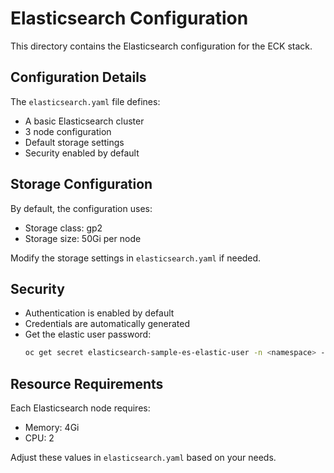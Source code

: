# Elasticsearch Configuration

This directory contains the Elasticsearch configuration for the ECK stack.

## Configuration Details

The `elasticsearch.yaml` file defines:
- A basic Elasticsearch cluster
- 3 node configuration
- Default storage settings
- Security enabled by default

## Storage Configuration

By default, the configuration uses:
- Storage class: gp2
- Storage size: 50Gi per node

Modify the storage settings in `elasticsearch.yaml` if needed.

## Security

- Authentication is enabled by default
- Credentials are automatically generated
- Get the elastic user password:
  ```bash
  oc get secret elasticsearch-sample-es-elastic-user -n <namespace> -o jsonpath='{.data.elastic}' | base64 -d
  ```

## Resource Requirements

Each Elasticsearch node requires:
- Memory: 4Gi
- CPU: 2

Adjust these values in `elasticsearch.yaml` based on your needs.
